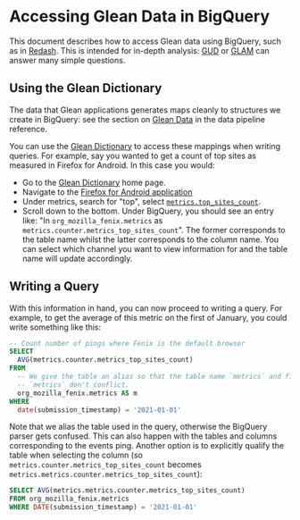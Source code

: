 # Accessing Glean Data in BigQuery

This document describes how to access Glean data using BigQuery, such as in [Redash](https://sql.telemetry.mozilla.org).
This is intended for in-depth analysis: [GUD](../tools/interfaces.md#mozilla-growth--usage-dashboard-gud) or [GLAM](../tools/interfaces.md#glean-aggregated-metrics-dashboard-glam) can answer many simple questions.

## Using the Glean Dictionary

The data that Glean applications generates maps cleanly to structures we create in
BigQuery: see the section on [Glean Data](../concepts/pipeline/glean_data.md) in the data pipeline
reference.

You can use the [Glean Dictionary](https://dictionary.telemetry.mozilla.org/) to access these mappings
when writing queries.
For example, say you wanted to get a count of top sites as measured in Firefox for Android.
In this case you would:

- Go to the [Glean Dictionary](https://dictionary.telemetry.mozilla.org) home page.
- Navigate to the [Firefox for Android application](https://dictionary.telemetry.mozilla.org/apps/fenix)
- Under metrics, search for "top", select [`metrics.top_sites_count`](https://dictionary.telemetry.mozilla.org/apps/fenix/metrics/metrics_top_sites_count).
- Scroll down to the bottom. Under BigQuery, you should see an entry like: "In `org_mozilla_fenix.metrics` as `metrics.counter.metrics_top_sites_count`".
  The former corresponds to the table name whilst the latter corresponds to the column name.
  You can select which channel you want to view information for and the table name will update accordingly.

## Writing a Query

With this information in hand, you can now proceed to writing a query. For example, to get the
average of this metric on the first of January, you could write something like this:

```sql
-- Count number of pings where Fenix is the default browser
SELECT
  AVG(metrics.counter.metrics_top_sites_count)
FROM
  -- We give the table an alias so that the table name `metrics` and field name
  -- `metrics` don't conflict.
  org_mozilla_fenix.metrics AS m
WHERE
  date(submission_timestamp) = '2021-01-01'
```

Note that we alias the table used in the query, otherwise the BigQuery parser gets confused.
This can also happen with the tables and columns corresponding to the events ping.
Another option is to explicitly qualify the table when selecting the column (so `metrics.counter.metrics_top_sites_count` becomes `metrics.metrics.counter.metrics_top_sites_count`):

```sql
SELECT AVG(metrics.metrics.counter.metrics_top_sites_count)
FROM org_mozilla_fenix.metrics
WHERE DATE(submission_timestamp) = '2021-01-01'
```
